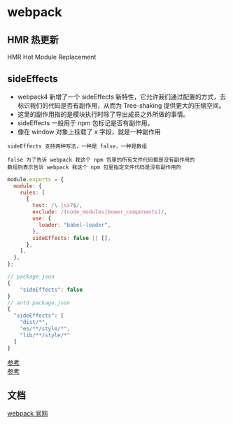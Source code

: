 # webpack

## HMR 热更新

HMR Hot Module Replacement

## sideEffects

- webpack4 新增了一个 sideEffects 新特性，它允许我们通过配置的方式，去标识我们的代码是否有副作用，从而为 Tree-shaking 提供更大的压缩空间。
- 这里的副作用指的是模块执行时除了导出成员之外所做的事情。
- sideEffects 一般用于 npm 包标记是否有副作用。
- 像在 window 对象上挂载了 x 字段，就是一种副作用

```
sideEffects 支持两种写法，一种是 false，一种是数组

false 为了告诉 webpack 我这个 npm 包里的所有文件代码都是没有副作用的
数组则表示告诉 webpack 我这个 npm 包里指定文件代码是没有副作用的
```

```js
module.exports = {
  module: {
    rules: [
      {
        test: /\.jsx?$/,
        exclude: /(node_modules|bower_components)/,
        use: {
          loader: "babel-loader",
        },
        sideEffects: false || [],
      },
    ],
  },
};
```

```js
// package.json
{
    "sideEffects": false
}
// antd package.json
{
  "sideEffects": [
    "dist/*",
    "es/**/style/*",
    "lib/**/style/*"
  ]
}
```

[参考](https://zhuanlan.zhihu.com/p/41795312)  
[参考](https://blog.csdn.net/weixin_45047039/article/details/110387613)

## 文档

[webpack 官网](https://www.webpackjs.com/)
